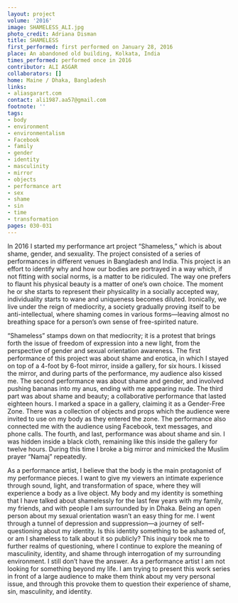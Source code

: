 ```yaml
---
layout: project
volume: '2016'
image: SHAMELESS_ALI.jpg
photo_credit: Adriana Disman
title: SHAMELESS
first_performed: first performed on January 28, 2016
place: An abandoned old building, Kolkata, India
times_performed: performed once in 2016
contributor: ALI ASGAR
collaborators: []
home: Maine / Dhaka, Bangladesh
links:
- aliasgarart.com
contact: ali1987.aa57@gmail.com
footnote: ''
tags:
- body
- environment
- environmentalism
- Facebook
- family
- gender
- identity
- masculinity
- mirror
- objects
- performance art
- sex
- shame
- sin
- time
- transformation
pages: 030-031
---
```


In 2016 I started my performance art project “Shameless,” which is about shame, gender, and sexuality. The project consisted of a series of performances in different venues in Bangladesh and India. This project is an effort to identify why and how our bodies are portrayed in a way which, if not fitting with social norms, is a matter to be ridiculed. The way one prefers to flaunt his physical beauty is a matter of one’s own choice. The moment he or she starts to represent their physicality in a socially accepted way, individuality starts to wane and uniqueness becomes diluted. Ironically, we live under the reign of mediocrity, a society gradually proving itself to be anti-intellectual, where shaming comes in various forms—leaving almost no breathing space for a person’s own sense of free-spirited nature.

“Shameless” stamps down on that mediocrity; it is a protest that brings forth the issue of freedom of expression into a new light, from the perspective of gender and sexual orientation awareness. The first performance of this project was about shame and erotica, in which I stayed on top of a 4-foot by 6-foot mirror, inside a gallery, for six hours. I kissed the mirror, and during parts of the performance, my audience also kissed me. The second performance was about shame and gender, and involved pushing bananas into my anus, ending with me appearing nude. The third part was about shame and beauty; a collaborative performance that lasted eighteen hours. I marked a space in a gallery, claiming it as a Gender-Free Zone. There was a collection of objects and props which the audience were invited to use on my body as they entered the zone. The performance also connected me with the audience using Facebook, text messages, and phone calls. The fourth, and last, performance was about shame and sin. I was hidden inside a black cloth, remaining like this inside the gallery for twelve hours. During this time I broke a big mirror and mimicked the Muslim prayer “Namaj” repeatedly.

As a performance artist, I believe that the body is the main protagonist of my performance pieces. I want to give my viewers an intimate experience through sound, light, and transformation of space, where they will experience a body as a live object. My body and my identity is something that I have talked about shamelessly for the last few years with my family, my friends, and with people I am surrounded by in Dhaka. Being an open person about my sexual orientation wasn’t an easy thing for me. I went through a tunnel of depression and suppression—a journey of self-questioning about my identity. Is this identity something to be ashamed of, or am I shameless to talk about it so publicly? This inquiry took me to further realms of questioning, where I continue to explore the meaning of masculinity, identity, and shame through interrogation of my surrounding environment. I still don’t have the answer. As a performance artist I am not looking for something beyond my life. I am trying to present this work series in front of a large audience to make them think about my very personal issue, and through this provoke them to question their experience of shame, sin, masculinity, and identity.
